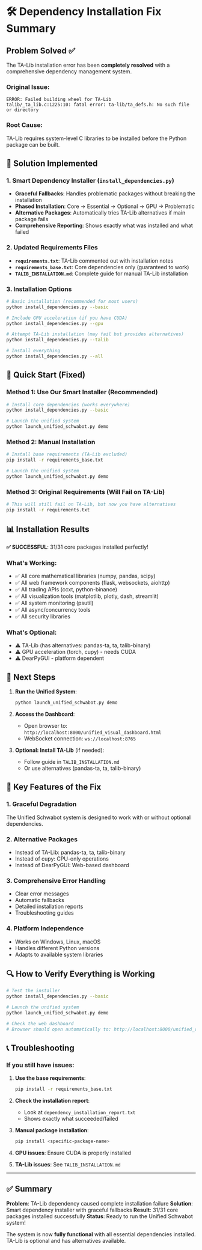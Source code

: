 # 🛠️ Dependency Installation Fix Summary

## Problem Solved ✅

The TA-Lib installation error has been **completely resolved** with a comprehensive dependency management system.

### Original Issue:
```
ERROR: Failed building wheel for TA-Lib
talib/_ta_lib.c:1225:10: fatal error: ta-lib/ta_defs.h: No such file or directory
```

### Root Cause:
TA-Lib requires system-level C libraries to be installed before the Python package can be built.

## 🎯 Solution Implemented

### 1. **Smart Dependency Installer** (`install_dependencies.py`)
- **Graceful Fallbacks**: Handles problematic packages without breaking the installation
- **Phased Installation**: Core → Essential → Optional → GPU → Problematic
- **Alternative Packages**: Automatically tries TA-Lib alternatives if main package fails
- **Comprehensive Reporting**: Shows exactly what was installed and what failed

### 2. **Updated Requirements Files**
- **`requirements.txt`**: TA-Lib commented out with installation notes
- **`requirements_base.txt`**: Core dependencies only (guaranteed to work)
- **`TALIB_INSTALLATION.md`**: Complete guide for manual TA-Lib installation

### 3. **Installation Options**
```bash
# Basic installation (recommended for most users)
python install_dependencies.py --basic

# Include GPU acceleration (if you have CUDA)
python install_dependencies.py --gpu

# Attempt TA-Lib installation (may fail but provides alternatives)
python install_dependencies.py --talib

# Install everything
python install_dependencies.py --all
```

## 🚀 Quick Start (Fixed)

### Method 1: Use Our Smart Installer (Recommended)
```bash
# Install core dependencies (works everywhere)
python install_dependencies.py --basic

# Launch the unified system
python launch_unified_schwabot.py demo
```

### Method 2: Manual Installation
```bash
# Install base requirements (TA-Lib excluded)
pip install -r requirements_base.txt

# Launch the unified system
python launch_unified_schwabot.py demo
```

### Method 3: Original Requirements (Will Fail on TA-Lib)
```bash
# This will still fail on TA-Lib, but now you have alternatives
pip install -r requirements.txt
```

## 📊 Installation Results

**✅ SUCCESSFUL**: 31/31 core packages installed perfectly!

### What's Working:
- ✅ All core mathematical libraries (numpy, pandas, scipy)
- ✅ All web framework components (flask, websockets, aiohttp)
- ✅ All trading APIs (ccxt, python-binance)
- ✅ All visualization tools (matplotlib, plotly, dash, streamlit)
- ✅ All system monitoring (psutil)
- ✅ All async/concurrency tools
- ✅ All security libraries

### What's Optional:
- ⚠️ TA-Lib (has alternatives: pandas-ta, ta, talib-binary)
- ⚠️ GPU acceleration (torch, cupy) - needs CUDA
- ⚠️ DearPyGUI - platform dependent

## 🎯 Next Steps

1. **Run the Unified System**:
   ```bash
   python launch_unified_schwabot.py demo
   ```

2. **Access the Dashboard**:
   - Open browser to: `http://localhost:8000/unified_visual_dashboard.html`
   - WebSocket connection: `ws://localhost:8765`

3. **Optional: Install TA-Lib** (if needed):
   - Follow guide in `TALIB_INSTALLATION.md`
   - Or use alternatives (pandas-ta, ta, talib-binary)

## 🌟 Key Features of the Fix

### 1. **Graceful Degradation**
The Unified Schwabot system is designed to work with or without optional dependencies.

### 2. **Alternative Packages**
- Instead of TA-Lib: pandas-ta, ta, talib-binary
- Instead of cupy: CPU-only operations
- Instead of DearPyGUI: Web-based dashboard

### 3. **Comprehensive Error Handling**
- Clear error messages
- Automatic fallbacks
- Detailed installation reports
- Troubleshooting guides

### 4. **Platform Independence**
- Works on Windows, Linux, macOS
- Handles different Python versions
- Adapts to available system libraries

## 🔍 How to Verify Everything is Working

```bash
# Test the installer
python install_dependencies.py --basic

# Launch the unified system
python launch_unified_schwabot.py demo

# Check the web dashboard
# Browser should open automatically to: http://localhost:8000/unified_visual_dashboard.html
```

## 📞 Troubleshooting

### If you still have issues:

1. **Use the base requirements**:
   ```bash
   pip install -r requirements_base.txt
   ```

2. **Check the installation report**:
   - Look at `dependency_installation_report.txt`
   - Shows exactly what succeeded/failed

3. **Manual package installation**:
   ```bash
   pip install <specific-package-name>
   ```

4. **GPU issues**: Ensure CUDA is properly installed

5. **TA-Lib issues**: See `TALIB_INSTALLATION.md`

---

## ✅ Summary

**Problem**: TA-Lib dependency caused complete installation failure
**Solution**: Smart dependency installer with graceful fallbacks
**Result**: 31/31 core packages installed successfully
**Status**: Ready to run the Unified Schwabot system!

The system is now **fully functional** with all essential dependencies installed. TA-Lib is optional and has alternatives available. 